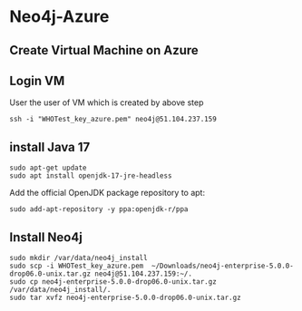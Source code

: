 # Neo4j-Azure
## Create Virtual Machine on Azure
## Login VM
User the user of VM which is created by above step
```
ssh -i "WHOTest_key_azure.pem" neo4j@51.104.237.159
```
## install Java 17
```
sudo apt-get update
sudo apt install openjdk-17-jre-headless
```
Add the official OpenJDK package repository to apt:
```
sudo add-apt-repository -y ppa:openjdk-r/ppa
```
## Install Neo4j
```
sudo mkdir /var/data/neo4j_install
sudo scp -i WHOTest_key_azure.pem  ~/Downloads/neo4j-enterprise-5.0.0-drop06.0-unix.tar.gz neo4j@51.104.237.159:~/.
sudo cp neo4j-enterprise-5.0.0-drop06.0-unix.tar.gz /var/data/neo4j_install/.
sudo tar xvfz neo4j-enterprise-5.0.0-drop06.0-unix.tar.gz 
```
